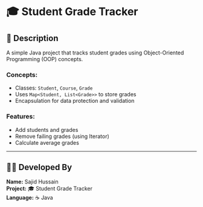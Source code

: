 # 🎓 Student Grade Tracker

## 🧩 Description
A simple Java project that tracks student grades using Object-Oriented Programming (OOP) concepts.

### Concepts:
- Classes: `Student`, `Course`, `Grade`
- Uses `Map<Student, List<Grade>>` to store grades
- Encapsulation for data protection and validation

### Features:
- Add students and grades  
- Remove failing grades (using Iterator)  
- Calculate average grades  

---

## 🧑‍💻 Developed By
**Name:** Sajid Hussain  
**Project:** 🎓 Student Grade Tracker  
**Language:** ☕ Java
